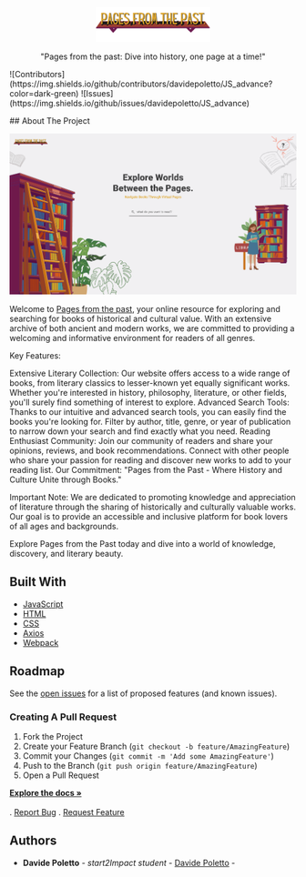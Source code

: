 <p align="center">
  <a href="https://github.com/davidepoletto/JavaScript-Project">
    <img src="/src/assets/IMG/logo5.png" alt="Logo" width="200">
  </a>
</p>
<p align="center">"Pages from the past: Dive into history, one page at a time!"</p>
   ![Contributors](https://img.shields.io/github/contributors/davidepoletto/JS_advance?color=dark-green) ![Issues](https://img.shields.io/github/issues/davidepoletto/JS_advance)
  </p>
</p>
## About The Project

<a href="https://pagesfromthepast.netlify.app/">![Screen Shot](/src/assets/IMG/pages.png)</a>

Welcome to <a href = "https://pagesfromthepast.netlify.app/">Pages from the past</a>, your online resource for exploring and searching for books of historical and cultural value. With an extensive archive of both ancient and modern works, we are committed to providing a welcoming and informative environment for readers of all genres.

Key Features:

Extensive Literary Collection: Our website offers access to a wide range of books, from literary classics to lesser-known yet equally significant works. Whether you're interested in history, philosophy, literature, or other fields, you'll surely find something of interest to explore.
Advanced Search Tools: Thanks to our intuitive and advanced search tools, you can easily find the books you're looking for. Filter by author, title, genre, or year of publication to narrow down your search and find exactly what you need.
Reading Enthusiast Community: Join our community of readers and share your opinions, reviews, and book recommendations. Connect with other people who share your passion for reading and discover new works to add to your reading list.
Our Commitment: "Pages from the Past - Where History and Culture Unite through Books."

Important Note: We are dedicated to promoting knowledge and appreciation of literature through the sharing of historically and culturally valuable works. Our goal is to provide an accessible and inclusive platform for book lovers of all ages and backgrounds.

Explore Pages from the Past today and dive into a world of knowledge, discovery, and literary beauty.
## Built With

* [JavaScript]()
* [HTML]()
* [CSS]()
* [Axios]()
* [Webpack]()

## Roadmap

See the [open issues](https://github.com/davidepoletto/JavaScript-Project/issues) for a list of proposed features (and known issues).

### Creating A Pull Request

1. Fork the Project
2. Create your Feature Branch (`git checkout -b feature/AmazingFeature`)
3. Commit your Changes (`git commit -m 'Add some AmazingFeature'`)
4. Push to the Branch (`git push origin feature/AmazingFeature`)
5. Open a Pull Request

 <a href="https://github.com/davidepoletto/JS_advance"><strong>Explore the docs »</strong></a>
    <br/>
    <br/>
    .
    <a href="https://github.com/davidepoletto/JS_advance/issues">Report Bug</a>
    .
    <a href="https://github.com/davidepoletto/JS_advance/issues">Request Feature</a>

## Authors

* **Davide Poletto** - *start2Impact student* - [Davide Poletto](https://github.com/DavidePoletto) -
